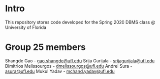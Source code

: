 # Intro

This repository stores code developed for the Spring 2020 DBMS class @ University of Florida


# Group 25 members

Shangde Gao - gao.shangde@ufl.edu
Srija Gurijala - srijagurijala@ufl.edu
Dimitrios Melissourgos - dmelissourgos@ufl.edu
Andrei Sura - asura@ufl.edu
Mukul Yadav - mchand.yadav@ufl.edu


